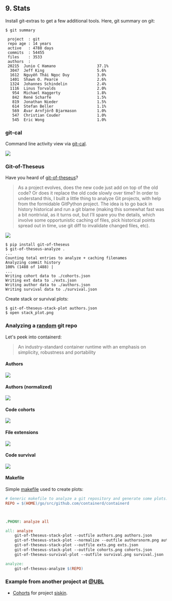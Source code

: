 ## 9. Stats

Install git-extras to get a few additional tools. Here, git summary on git:

```
$ git summary

 project  : git
 repo age : 14 years
 active   : 4788 days
 commits  : 54455
 files    : 3533
 authors  :
 20215  Junio C Hamano                  37.1%
  3047  Jeff King                       5.6%
  1612  Nguyễn Thái Ngọc Duy            3.0%
  1401  Shawn O. Pearce                 2.6%
  1324  Johannes Schindelin             2.4%
  1116  Linus Torvalds                  2.0%
   954  Michael Haggerty                1.8%
   842  René Scharfe                    1.5%
   819  Jonathan Nieder                 1.5%
   614  Stefan Beller                   1.1%
   569  Ævar Arnfjörð Bjarmason         1.0%
   547  Christian Couder                1.0%
   545  Eric Wong                       1.0%

```

### git-cal

Command line activity view via [git-cal](https://github.com/k4rthik/git-cal).

![](static/gitcal.png)


### Git-of-Theseus

Have you heard of [git-of-theseus](https://github.com/erikbern/git-of-theseus)?

> As a project evolves, does the new code just add on top of the old code? Or
> does it replace the old code slowly over time? In order to understand this, I
> built a little thing to analyze Git projects, with help from the formidable
> GitPython project. The idea is to go back in history historical and run a git
> blame (making this somewhat fast was a bit nontrivial, as it turns out, but
> I’ll spare you the details, which involve some opportunistic caching of
> files, pick historical points spread out in time, use git diff to invalidate
> changed files, etc).

![](static/theseusmin_22083.png)


```shell
$ pip install git-of-theseus
$ git-of-theseus-analyze .
...
Counting total entries to analyze + caching filenames
Analyzing commit history
100% (1488 of 1488) |
...
Writing cohort data to ./cohorts.json
Writing ext data to ./exts.json
Writing author data to ./authors.json
Writing survival data to ./survival.json
```

Create stack or survival plots:

```
$ git-of-theseus-stack-plot authors.json
$ open stack_plot.png
```

### Analyzing a [random](https://github.com/containerd/containerd) git repo

Let's peek into containerd:

> An industry-standard container runtime with an emphasis on simplicity, robustness and portability

#### Authors

![](static/got-containerd/authors.png)

#### Authors (normalized)

![](static/got-containerd/authorsnorm.png)

#### Code cohorts

![](static/got-containerd/cohorts.png)

#### File extensions

![](static/got-containerd/exts.png)

#### Code survival

![](static/got-containerd/survival.png)

#### Makefile

Simple [makefile](static/got-containerd/Makefile) used to create plots:

```makefile
# Generic makefile to analyze a git repository and generate some plots.
REPO = $(HOME)/go/src/github.com/containerd/containerd



.PHONY: analyze all

all: analyze
	git-of-theseus-stack-plot --outfile authors.png authors.json
	git-of-theseus-stack-plot --normalize --outfile authorsnorm.png authors.json
	git-of-theseus-stack-plot --outfile exts.png exts.json
	git-of-theseus-stack-plot --outfile cohorts.png cohorts.json
	git-of-theseus-survival-plot --outfile survival.png survival.json

analyze:
	git-of-theseus-analyze $(REPO)
```

### Example from another project at [@UBL](http://ub.uni-leipzig.de/)

* [Cohorts](https://github.com/miku/siskin/blob/master/docs/repo/cohorts.png)
  for project [siskin](https://github.com/miku/siskin).
